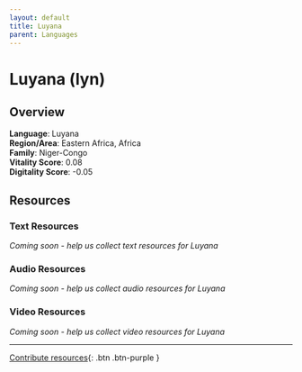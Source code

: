 ```yaml
---
layout: default
title: Luyana
parent: Languages
---
```


# Luyana (lyn)

## Overview

**Language**: Luyana  
**Region/Area**: Eastern Africa, Africa  
**Family**: Niger-Congo  
**Vitality Score**: 0.08  
**Digitality Score**: -0.05  

## Resources

### Text Resources
*Coming soon - help us collect text resources for Luyana*

### Audio Resources
*Coming soon - help us collect audio resources for Luyana*

### Video Resources
*Coming soon - help us collect video resources for Luyana*

---

[Contribute resources](https://fairtrain.github.io/){: .btn .btn-purple }
